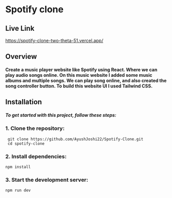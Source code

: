 # Spotify clone

## Live Link
https://spotify-clone-two-theta-51.vercel.app/


## Overview
#### Create a music player website like Spotify using React. Where we can play audio songs online. On this music website I added some music albums and multiple songs. We can play song online, and also created the song controller button. To build this website UI I used Tailwind CSS.

## Installation

##### To get started with this project, follow these steps:

### 1. Clone the repository:
     git clone https://github.com/AyushJoshi22/Spotify-Clone.git
     cd spotify-clone

### 2. Install dependencies:
    npm install

### 3. Start the development server:
    npm run dev
